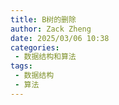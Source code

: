 ```yaml
---
title: B树的删除
author: Zack Zheng
date: 2025/03/06 10:38
categories:
 - 数据结构和算法
tags:
 - 数据结构
 - 算法
---
```

